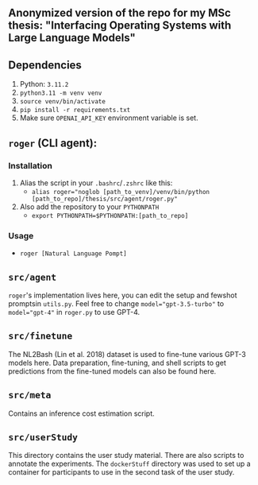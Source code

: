 ## Anonymized version of the repo for my MSc thesis: "Interfacing Operating Systems with Large Language Models"

## Dependencies
1. Python: `3.11.2`
2. `python3.11 -m venv venv`
3. `source venv/bin/activate`
4. `pip install -r requirements.txt`
5. Make sure `OPENAI_API_KEY` environment variable is set.

## `roger` (CLI agent):
### Installation
1. Alias the script in your `.bashrc`/`.zshrc` like this:
    * `alias roger="noglob [path_to_venv]/venv/bin/python [path_to_repo]/thesis/src/agent/roger.py"`
2. Also add the repository to your `PYTHONPATH`
    * `export PYTHONPATH=$PYTHONPATH:[path_to_repo]`

### Usage
* `roger [Natural Language Pompt]`

## `src/agent`
`roger`'s implementation lives here, you can edit the setup and fewshot promptsin `utils.py`.
Feel free to change `model="gpt-3.5-turbo"` to `model="gpt-4"` in `roger.py` to use GPT-4.

## `src/finetune`
The NL2Bash (Lin et al. 2018) dataset is used to fine-tune various GPT-3 models here. Data preparation, fine-tuning, and shell scripts to get predictions from the fine-tuned models can also be found here.

## `src/meta`
Contains an inference cost estimation script.

## `src/userStudy`
This directory contains the user study material. There are also scripts to annotate the experiments.
The `dockerStuff` directory was used to set up a container for participants to use in the second task of the user study.
